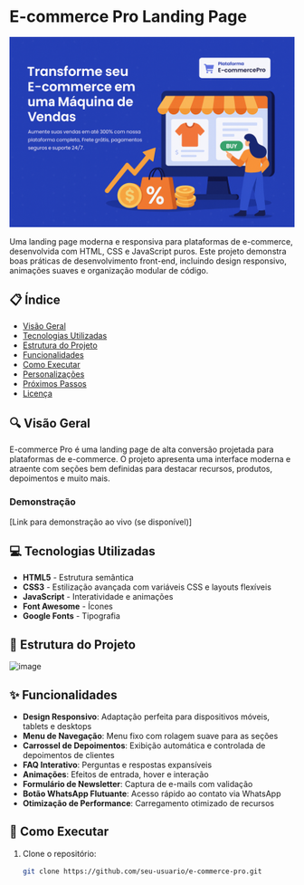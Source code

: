 # E-commerce Pro Landing Page

![E-commerce Pro](Assets/plataforma_ecommerce.png)

Uma landing page moderna e responsiva para plataformas de e-commerce, desenvolvida com HTML, CSS e JavaScript puros. Este projeto demonstra boas práticas de desenvolvimento front-end, incluindo design responsivo, animações suaves e organização modular de código.

## 📋 Índice

- [Visão Geral](#visão-geral)
- [Tecnologias Utilizadas](#tecnologias-utilizadas)
- [Estrutura do Projeto](#estrutura-do-projeto)
- [Funcionalidades](#funcionalidades)
- [Como Executar](#como-executar)
- [Personalizações](#personalizações)
- [Próximos Passos](#próximos-passos)
- [Licença](#licença)

## 🔍 Visão Geral

E-commerce Pro é uma landing page de alta conversão projetada para plataformas de e-commerce. O projeto apresenta uma interface moderna e atraente com seções bem definidas para destacar recursos, produtos, depoimentos e muito mais.

### Demonstração

[Link para demonstração ao vivo (se disponível)]

## 💻 Tecnologias Utilizadas

- **HTML5** - Estrutura semântica
- **CSS3** - Estilização avançada com variáveis CSS e layouts flexíveis
- **JavaScript** - Interatividade e animações
- **Font Awesome** - Ícones
- **Google Fonts** - Tipografia

## 📁 Estrutura do Projeto

![image](https://github.com/user-attachments/assets/81542e87-249b-474c-b958-79d860b57378)

## ✨ Funcionalidades

- **Design Responsivo**: Adaptação perfeita para dispositivos móveis, tablets e desktops
- **Menu de Navegação**: Menu fixo com rolagem suave para as seções
- **Carrossel de Depoimentos**: Exibição automática e controlada de depoimentos de clientes
- **FAQ Interativo**: Perguntas e respostas expansíveis
- **Animações**: Efeitos de entrada, hover e interação
- **Formulário de Newsletter**: Captura de e-mails com validação
- **Botão WhatsApp Flutuante**: Acesso rápido ao contato via WhatsApp
- **Otimização de Performance**: Carregamento otimizado de recursos

## 🚀 Como Executar

1. Clone o repositório:
   ```bash
   git clone https://github.com/seu-usuario/e-commerce-pro.git
